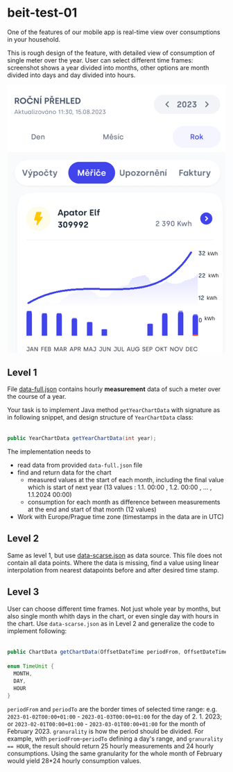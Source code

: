 # beit-test-01

One of the features of our mobile app is real-time view over consumptions in your household.

This is rough design of the feature, with detailed view of consumption of single meter over the year. 
User can select different time frames: screenshot shows a year divided into months, other options are month divided into days and day divided into hours.

![Bytove Konto](screenshot.png)

## Level 1

File [data-full.json](data-full.json) contains hourly **measurement** data of such a meter over the course of a year.

Your task is to implement Java method `getYearChartData` with signature as in following snippet, and design structure of `YearChartData` class:

```java

public YearChartData getYearChartData(int year);

```

The implementation needs to
* read data from provided `data-full.json` file
* find and return data for the chart 
  * measured values at the start of each month, including the final value which is start of next year (13 values : 1.1. 00:00 , 1.2. 00:00 , ... , 1.1.2024 00:00)
  * consumption for each month as difference between measurements at the end and start of that month (12 values)
* Work with Europe/Prague time zone (timestamps in the data are in UTC)

## Level 2

Same as level 1, but use [data-scarse.json](data-scarse.json) as data source. This file does not contain all data points. Where the data is missing, find a value using linear interpolation from nearest datapoints before and after desired time stamp.


## Level 3

User can choose different time frames. Not just whole year by months, but also single month whith days in the chart, or even single day with hours in the chart.
Use `data-scarse.json` as in Level 2 and generalize the code to implement following:

```java

public ChartData getChartData(OffsetDateTime periodFrom, OffsetDateTime periodTo, TimeUnit granurality);

enum TimeUnit {
  MONTH,
  DAY,
  HOUR
}
```

`periodFrom` and `periodTo` are the border times of selected time range: e.g. `2023-01-02T00:00+01:00` - `2023-01-03T00:00+01:00` for the day of 2. 1. 2023; or `2023-02-01T00:00+01:00` - `2023-03-01T00:00+01:00` for the month of February 2023.
`granurality` is how the period should be divided. For example, with `periodFrom`-`periodTo` defining a day's range, and `granurality == HOUR`, the result should return 25 hourly measurements and 24 hourly consumptions. Using the same granularity for the whole month of February would yield 28*24 hourly consumption values.

